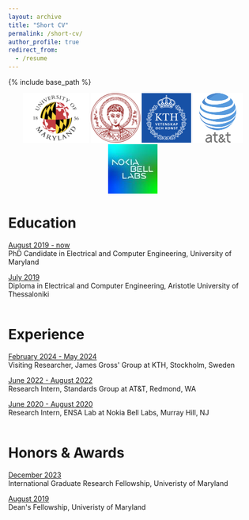 ```yaml
---
layout: archive
title: "Short CV"
permalink: /short-cv/
author_profile: true
redirect_from:
  - /resume
---
```


{% include base_path %}


<p align="center">
    <img src="/images/umd-logo.png" />   <img src="/images/auth-logo.png" /> <img src="/images/KTH-logo.png" />
 <img src="/images/at&t.png" />   <img src="/images/nokia-logo.jpg" />
</p>

Education
======

<ins>August 2019 - now </ins> <br/>
PhD Candidate in Electrical and Computer Engineering, University of Maryland 

<ins>July 2019</ins><br/>
Diploma in Electrical and Computer Engineering, Aristotle University of Thessaloniki
<br/>
<br/>

Experience
======

<ins>February 2024 - May 2024</ins> <br/>
Visiting Researcher, James Gross' Group at KTH, Stockholm, Sweden

<ins>June 2022 - August 2022</ins> <br/>
Research Intern, Standards Group at AT&T, Redmond, WA

<ins>June 2020 - August 2020</ins> <br/>
Research Intern, ENSA Lab at Nokia Bell Labs, Murray Hill, NJ
<br/>
<br/>

Honors & Awards
======

<ins>December 2023</ins> <br/>
International Graduate Research Fellowship, Univeristy of Maryland <br/>

<ins>August 2019</ins> <br/>
Dean's Fellowship, Univeristy of Maryland <br/>
<br/>
<br/>
